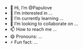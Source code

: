 - 👋 Hi, I’m @Papulove
- 👀 I’m interested in ...
- 🌱 I’m currently learning ...
- 💞️ I’m looking to collaborate on ...
- 📫 How to reach me ...
- 😄 Pronouns: ...
- ⚡ Fun fact: ...

<!---
Papulove/Papulove is a ✨ special ✨ repository because its `README.md` (this file) appears on your GitHub profile.
You can click the Preview link to take a look at your changes.
--->

